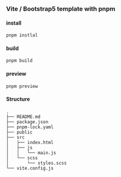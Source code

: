 ### Vite / Bootstrap5 template with pnpm


#### install

```shell
pnpm instlal
```

#### build

```shell
pnpm build
```

#### preview

```shell
pnpm preview
```

#### Structure

```
.
├── README.md
├── package.json
├── pnpm-lock.yaml
├── public
├── src
│   ├── index.html
│   ├── js
│   │   └── main.js
│   └── scss
│       └── styles.scss
└── vite.config.js
```